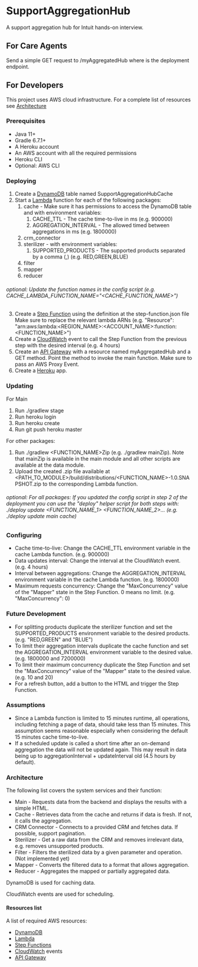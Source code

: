 # SupportAggregationHub
A support aggregation hub for Intuit hands-on interview.

## For Care Agents
Send a simple GET request to <URL>/myAggregatedHub where <URL> is the deployment endpoint.

## For Developers

This project uses AWS cloud infrastructure. For a complete list of resources see [Architecture](#resources-list) 

### Prerequisites
* Java 11+
* Gradle 6.7.1+
* A Heroku account
* An AWS account with all the required permissions
* Heroku CLI
* Optional: AWS CLI

### Deploying
1. Create a [DynamoDB](https://console.aws.amazon.com/dynamodb) table named SupportAggregationHubCache
2. Start a [Lambda](https://console.aws.amazon.com/lambda) function for each of the following packages:
    1. cache - Make sure it has permissions to access the DynamoDB table and with environment variables:
       1. CACHE_TTL - The cache time-to-live in ms (e.g. 900000)
       2. AGGREGATION_INTERVAL - The allowed timed between aggregations in ms (e.g. 1800000)
    2. crm_connector
    3. sterilizer - with environment variables:
       1. SUPPORTED_PRODUCTS - The supported products separated by a comma (,) (e.g. RED,GREEN,BLUE)
    4. filter
    5. mapper
    6. reducer
###### optional: Update the function names in the config script (e.g. CACHE_LAMBDA_FUNCTION_NAME="<CACHE_FUNCTION_NAME>")
3. Create a [Step Function](https://console.aws.amazon.com/states) using the definition at the step-function.json file
   Make sure to replace the relevant lambda ARNs (e.g. "Resource": "arn:aws:lambda:<REGION_NAME>:<ACCOUNT_NAME>:function:<FUNCTION_NAME>")
4. Create a [CloudWatch](https://console.aws.amazon.com/cloudwatch) event to call the Step Function from the previous step with the desired interval (e.g. 4 hours)
5. Create an [API Gateway](https://console.aws.amazon.com/apigateway) with a resource named myAggregatedHub and a GET method. Point the method to invoke the main function. Make sure to pass an AWS Proxy Event.
6. Create a [Heroku](https://dashboard.heroku.com/) app.

### Updating
For Main
1. Run ./gradlew stage
2. Run heroku login
3. Run heroku create
4. Run git push heroku master

For other packages:
1. Run ./gradlew <FUNCTION_NAME>Zip (e.g. ./gradlew mainZip). Note that mainZip is available in the main module and all other scripts are available at the data module.
2. Upload the created .zip file available at <PATH_TO_MODULE>/build/distributions/<FUNCTION_NAME>-1.0.SNAPSHOT.zip to the corresponding Lambda function.

###### optional: For all packages: If you updated the config script in step 2 of the deployment you can use the "deploy" helper script for both steps with: ./deploy update <FUNCTION_NAME_1> <FUNCTION_NAME_2>... (e.g. ./deploy update main cache)

### Configuring
* Cache time-to-live: Change the CACHE_TTL environment variable in the cache Lambda function. (e.g. 900000)
* Data updates interval: Change the interval at the CloudWatch event. (e.g. 4 hours)
* Interval between aggregations: Change the AGGREGATION_INTERVAL environment variable in the cache Lambda function. (e.g. 1800000)
* Maximum requests concurrency: Change the "MaxConcurrency" value of the "Mapper" state in the Step Function. 0 means no limit. (e.g. "MaxConcurrency": 0)

### Future Development
* For splitting products duplicate the sterilizer function and set the SUPPORTED_PRODUCTS environment variable to the desired products. (e.g. "RED,GREEN" and "BLUE") 
* To limit their aggregation intervals duplicate the cache function and set the AGGREGATION_INTERVAL environment variable to the desired value. (e.g. 1800000 and 7200000)
* To limit their maximum concurrency duplicate the Step Function and set the "MaxConcurrency" value of the "Mapper" state to the desired value. (e.g. 10 and 20)
* For a refresh button, add a button to the HTML and trigger the Step Function.

### Assumptions
* Since a Lambda function is limited to 15 minutes runtime, all operations, including fetching a page of data, should take less than 15 minutes. This assumption seems reasonable especially when considering the default 15 minutes cache time-to-live.
* If a scheduled update is called a short time after an on-demand aggregation the data will not be updated again. This may result in data being up to aggregationInterval + updateInterval old (4.5 hours by default).

### Architecture
The following list covers the system services and their function:
* Main - Requests data from the backend and displays the results with a simple HTML.
* Cache - Retrieves data from the cache and returns if data is fresh. If not, it calls the aggregation.
* CRM Connector - Connects to a provided CRM and fetches data. If possible, support pagination.
* Sterilizer - Get a raw data from the CRM and removes irrelevant data, e.g. removes unsupported products.
* Filter - Filters the sterilized data by a given parameter and operation. (Not implemented yet)
* Mapper - Converts the filtered data to a format that allows aggregation.
* Reducer - Aggregates the mapped or partially aggregated data.

DynamoDB is used for caching data. 

CloudWatch events are used for scheduling.

#### Resources list
A list of required AWS resources:
* [DynamoDB](https://console.aws.amazon.com/dynamodb)
* [Lambda](https://console.aws.amazon.com/lambda)
* [Step Functions](https://console.aws.amazon.com/states)
* [CloudWatch](https://console.aws.amazon.com/cloudwatch) events
* [API Gateway](https://console.aws.amazon.com/apigateway)
